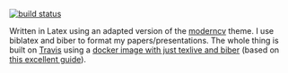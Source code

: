 [![build status](https://api.travis-ci.com/kleinschmidt/cv.svg?branch=master&status=started)](https://travis-ci.com/kleinschmidt/cv)

Written in Latex using an adapted version of the
[moderncv](https://github.com/xdanaux/moderncv) theme.  I use biblatex and biber
to format my papers/presentations.  The whole thing is built on
[Travis](https://travis-ci.org/kleinschmidt/cv) using a [docker image with just
texlive and biber](https://github.com/kleinschmidt/latex-docker/) (based on
[this excellent
guide](https://www.blang.io/posts/2015-04_docker-tooling-latex/)).
